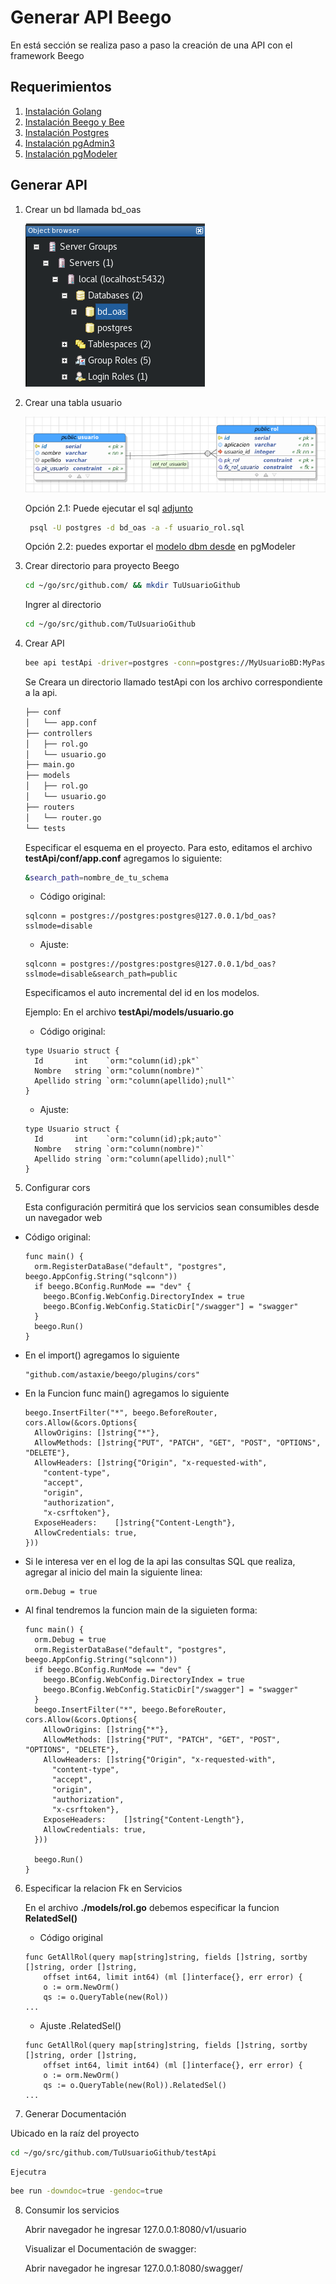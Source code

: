 # Generar API Beego

En está sección se realiza  paso a paso la creación de una API con el framework Beego


## Requerimientos

1. [Instalación Golang](/instalacion_de_herramientas/golang.md)
3. [Instalación Beego y Bee](/instalacion_de_herramientas/beego.md)
4. [Instalación Postgres](/instalacion_de_herramientas/postgres.md)
5. [Instalación pgAdmin3](/instalacion_de_herramientas/pgadmin3.md)
6. [Instalación pgModeler](/instalacion_de_herramientas/pgmodeler.md)

## Generar API

1. Crear un bd llamada bd_oas

    ![Crear BD](/generacion_de_apis/img/001.png)

2. Crear una tabla usuario

    ![Crear Tabla](/generacion_de_apis/img/002.png)

    Opción 2.1: Puede ejecutar el sql [adjunto](/generacion_de_apis/bd/usuario_rol.sql)

    ```bash
     psql -U postgres -d bd_oas -a -f usuario_rol.sql
    ```

    Opción 2.2: puedes exportar el [modelo dbm desde](/generacion_de_apis/bd/usuario_rol.dbm) en pgModeler


3. Crear directorio para proyecto Beego

    ```bash
    cd ~/go/src/github.com/ && mkdir TuUsuarioGithub
    ```

    Ingrer al directorio

    ```bash
    cd ~/go/src/github.com/TuUsuarioGithub
    ```

4. Crear API

    ```bash
    bee api testApi -driver=postgres -conn=postgres://MyUsuarioBD:MyPassDB@127.0.0.1/bd_oas?sslmode=disable
    ```

    Se Creara un directorio llamado testApi con los archivo correspondiente a la api.

    ```bash
    ├── conf
    │   └── app.conf
    ├── controllers
    │   ├── rol.go
    │   └── usuario.go
    ├── main.go
    ├── models
    │   ├── rol.go
    │   └── usuario.go
    ├── routers
    │   └── router.go
    └── tests
    ```

    Especificar el esquema en el proyecto. Para esto, editamos el archivo **testApi/conf/app.conf** agregamos lo siguiente:

    ```bash
    &search_path=nombre_de_tu_schema
    ```

    - Código original:

    ```golang
    sqlconn = postgres://postgres:postgres@127.0.0.1/bd_oas?sslmode=disable
    ```

    - Ajuste:

    ```golang
    sqlconn = postgres://postgres:postgres@127.0.0.1/bd_oas?sslmode=disable&search_path=public
    ```

    Especificamos el auto incremental del id en los modelos.

    Ejemplo: En el archivo **testApi/models/usuario.go**


    - Código original:

    ```golang
    type Usuario struct {
      Id       int    `orm:"column(id);pk"`
      Nombre   string `orm:"column(nombre)"`
      Apellido string `orm:"column(apellido);null"`
    }
    ```

    - Ajuste:

    ```golang
    type Usuario struct {
      Id       int    `orm:"column(id);pk;auto"`
      Nombre   string `orm:"column(nombre)"`
      Apellido string `orm:"column(apellido);null"`
    }
    ```

5. Configurar cors

    Esta configuración permitirá que los servicios sean consumibles desde un navegador web

  - Código original:

    ```golang
    func main() {
      orm.RegisterDataBase("default", "postgres", beego.AppConfig.String("sqlconn"))
      if beego.BConfig.RunMode == "dev" {
      	beego.BConfig.WebConfig.DirectoryIndex = true
      	beego.BConfig.WebConfig.StaticDir["/swagger"] = "swagger"
      }
      beego.Run()
    }
    ```

  - En el import() agregamos lo siguiente

    ```golang
    "github.com/astaxie/beego/plugins/cors"
    ```

  - En la Funcion func main() agregamos lo siguiente

    ```golang
    beego.InsertFilter("*", beego.BeforeRouter, cors.Allow(&cors.Options{
      AllowOrigins: []string{"*"},
      AllowMethods: []string{"PUT", "PATCH", "GET", "POST", "OPTIONS", "DELETE"},
      AllowHeaders: []string{"Origin", "x-requested-with",
        "content-type",
        "accept",
        "origin",
        "authorization",
        "x-csrftoken"},
      ExposeHeaders:    []string{"Content-Length"},
      AllowCredentials: true,
    }))
    ```

  - Si le interesa ver en el log de la api las consultas SQL que realiza, agregar al inicio del main la siguiente linea:

    ```golang
    orm.Debug = true
    ```

  - Al final tendremos la funcion main de la siguieten forma:

    ```golang
    func main() {
      orm.Debug = true
      orm.RegisterDataBase("default", "postgres", beego.AppConfig.String("sqlconn"))
      if beego.BConfig.RunMode == "dev" {
      	beego.BConfig.WebConfig.DirectoryIndex = true
      	beego.BConfig.WebConfig.StaticDir["/swagger"] = "swagger"
      }
      beego.InsertFilter("*", beego.BeforeRouter, cors.Allow(&cors.Options{
        AllowOrigins: []string{"*"},
        AllowMethods: []string{"PUT", "PATCH", "GET", "POST", "OPTIONS", "DELETE"},
        AllowHeaders: []string{"Origin", "x-requested-with",
          "content-type",
          "accept",
          "origin",
          "authorization",
          "x-csrftoken"},
        ExposeHeaders:    []string{"Content-Length"},
        AllowCredentials: true,
      }))

      beego.Run()
    }
    ```

6. Especificar la relacion Fk en Servicios

    En el archivo **./models/rol.go** debemos especificar la funcion **RelatedSel()**

    - Código original

    ```golang
    func GetAllRol(query map[string]string, fields []string, sortby []string, order []string,
    	offset int64, limit int64) (ml []interface{}, err error) {
    	o := orm.NewOrm()
    	qs := o.QueryTable(new(Rol))
    ...
    ```
    - Ajuste .RelatedSel()

    ```golang
    func GetAllRol(query map[string]string, fields []string, sortby []string, order []string,
    	offset int64, limit int64) (ml []interface{}, err error) {
    	o := orm.NewOrm()
    	qs := o.QueryTable(new(Rol)).RelatedSel()
    ...
    ```

7. Generar Documentación

  Ubicado en la raíz del proyecto

  ```bash
  cd ~/go/src/github.com/TuUsuarioGithub/testApi
  ```

    Ejecutra

  ```bash
  bee run -downdoc=true -gendoc=true
  ```

8. Consumir los servicios

    Abrir navegador he ingresar 127.0.0.1:8080/v1/usuario

    Visualizar el Documentación de swagger:

    Abrir navegador he ingresar 127.0.0.1:8080/swagger/
